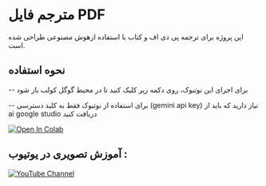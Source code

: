 # مترجم فایل PDF
این پروژه برای ترجمه پی دی اف و کتاب با استفاده ازهوش مصنوعی طراحی شده است.

## نحوه استفاده
-- برای اجرای این نوتبوک، روی دکمه زیر کلیک کنید تا در محیط گوگل کولب باز شود

-- برای استفاده از نوتبوک فقط به کلید دسترسی (gemini api key) نیاز دارید که باید از ai google studio دریافت کنید

[![Open In Colab](https://colab.research.google.com/assets/colab-badge.svg)](https://colab.research.google.com/github/yaranbarzi/PDF-Translator/blob/main/PDF_Translator.ipynb)


## آموزش تصویری در یوتیوب : 
[![YouTube Channel](https://img.shields.io/badge/YouTube-FF0000?style=for-the-badge&logo=youtube&logoColor=white)](https://www.youtube.com/@AIgolden)
